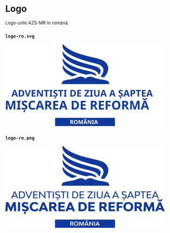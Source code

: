 # Logo
Logo-urile AZS-MR în română.

### `logo-ro.svg`

[![SVG Version](logo-ro.svg)](logo-ro.svg)


### `logo-ro.png`

[![PNG Version](logo-ro.png)](logo-ro.png)
